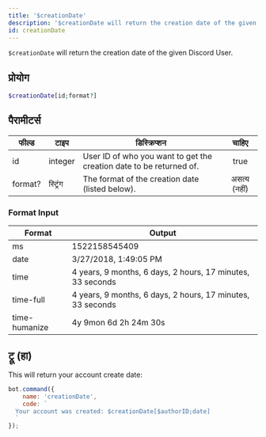 ```yaml
---
title: '$creationDate'
description: '$creationDate will return the creation date of the given Discord User.'
id: creationDate
---
```


`$creationDate` will return the creation date of the given Discord User.

## प्रोयोग

```php
$creationDate[id;format?]
```

## पैरामीटर्स

| फील्ड   | टाइप     | डिस्क्रिप्शन                                                        |    चाहिए     |
| ------- | -------- | ------------------------------------------------------------------- |:------------:|
| id      | integer  | User ID of who you want to get the creation date to be returned of. |     true     |
| format? | स्ट्रिंग | The format of the creation date (listed below).                     | असत्य (नहीं) |

### Format Input

| Format        | Output                                                     |
| ------------- | ---------------------------------------------------------- |
| ms            | 1522158545409                                              |
| date          | 3/27/2018, 1:49:05 PM                                      |
| time          | 4 years, 9 months, 6 days, 2 hours, 17 minutes, 33 seconds |
| time-full     | 4 years, 9 months, 6 days, 2 hours, 17 minutes, 33 seconds |
| time-humanize | 4y 9mon 6d 2h 24m 30s                                      |

## ट्रू (हा)

This will return your account create date:

```javascript
bot.command({
    name: 'creationDate',
    code: `
  Your account was created: $creationDate[$authorID;date]
  `
});
```
